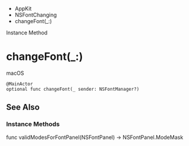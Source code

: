 

- AppKit
- NSFontChanging
-  changeFont(\_:) 

Instance Method

# changeFont(\_:)

macOS

``` source
@MainActor
optional func changeFont(_ sender: NSFontManager?)
```

## See Also

### Instance Methods

func validModesForFontPanel(NSFontPanel) -> NSFontPanel.ModeMask


